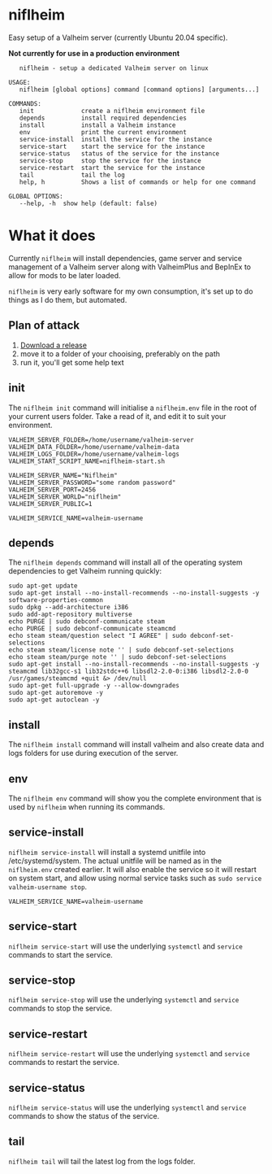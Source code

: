 # niflheim

Easy setup of a Valheim server (currently Ubuntu 20.04 specific).

__Not currently for use in a production environment__

```NAME:
   niflheim - setup a dedicated Valheim server on linux

USAGE:
   niflheim [global options] command [command options] [arguments...]

COMMANDS:
   init             create a niflheim environment file
   depends          install required dependencies
   install          install a Valheim instance
   env              print the current environment
   service-install  install the service for the instance
   service-start    start the service for the instance
   service-status   status of the service for the instance
   service-stop     stop the service for the instance
   service-restart  start the service for the instance
   tail             tail the log
   help, h          Shows a list of commands or help for one command

GLOBAL OPTIONS:
   --help, -h  show help (default: false)
```

# What it does

Currently `niflheim` will install dependencies, game server and service management of a Valheim server along with ValheimPlus and BepInEx to allow for mods to be later loaded.

`niflheim` is very early software for my own consumption, it's set up to do things as I do them, but automated.



## Plan of attack

1. <a href="https://github.com/pharrisee/niflheim/releases">Download a release</a>
2. move it to a folder of your chooising, preferably on the path
3. run it, you'll get some help text

## init

The `niflheim init` command will initialise a `niflheim.env` file in the root of your current users folder.  Take a read of it, and edit it to suit your environment.

```
VALHEIM_SERVER_FOLDER=/home/username/valheim-server
VALHEIM_DATA_FOLDER=/home/username/valheim-data
VALHEIM_LOGS_FOLDER=/home/username/valheim-logs
VALHEIM_START_SCRIPT_NAME=niflheim-start.sh

VALHEIM_SERVER_NAME="Niflheim"
VALHEIM_SERVER_PASSWORD="some random password"
VALHEIM_SERVER_PORT=2456
VALHEIM_SERVER_WORLD="niflheim"
VALHEIM_SERVER_PUBLIC=1

VALHEIM_SERVICE_NAME=valheim-username
```

## depends

The `niflheim depends` command will install all of the operating system dependencies to get Valheim running quickly:

```
sudo apt-get update
sudo apt-get install --no-install-recommends --no-install-suggests -y software-properties-common
sudo dpkg --add-architecture i386
sudo add-apt-repository multiverse
echo PURGE | sudo debconf-communicate steam
echo PURGE | sudo debconf-communicate steamcmd
echo steam steam/question select "I AGREE" | sudo debconf-set-selections
echo steam steam/license note '' | sudo debconf-set-selections
echo steam steam/purge note '' | sudo debconf-set-selections
sudo apt-get install --no-install-recommends --no-install-suggests -y steamcmd lib32gcc-s1 lib32stdc++6 libsdl2-2.0-0:i386 libsdl2-2.0-0
/usr/games/steamcmd +quit &> /dev/null
sudo apt-get full-upgrade -y --allow-downgrades
sudo apt-get autoremove -y
sudo apt-get autoclean -y
```

## install

The `niflheim install` command will install valheim and also create data and logs folders for use during execution of the server.

## env

The `niflheim env` command will show you the complete environment that is used by `niflheim` when running its commands.

## service-install

`niflheim service-install` will install a systemd unitfile into /etc/systemd/system.  The actual unitfile will be named as in the `niflheim.env` created earlier.  It will also enable the service so it will restart on system start, and allow using normal service tasks such as `sudo service valheim-username stop`.
```
VALHEIM_SERVICE_NAME=valheim-username
```

## service-start

`niflheim service-start` will use the underlying `systemctl` and `service` commands to start the service.

## service-stop

`niflheim service-stop` will use the underlying `systemctl` and `service` commands to stop the service.

## service-restart

`niflheim service-restart` will use the underlying `systemctl` and `service` commands to restart the service.

## service-status

`niflheim service-status` will use the underlying `systemctl` and `service` commands to show the status of the service.

## tail

`niflheim tail` will tail the latest log from the logs folder.









